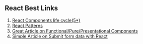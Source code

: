 ## React Best Links

 1) [React Components life cycle(5*)](https://medium.com/react-ecosystem/react-components-lifecycle-ce09239010df)
 2) [React Patterns](https://reactpatterns.com/)
 3) [Great Article on Functional/Pure/Presentational Components](https://hackernoon.com/react-stateless-functional-components-nine-wins-you-might-have-overlooked-997b0d933dbc)
 4) [Simple Article on Submit form data with React](https://blog.stvmlbrn.com/2017/04/07/submitting-form-data-with-react.html) 
